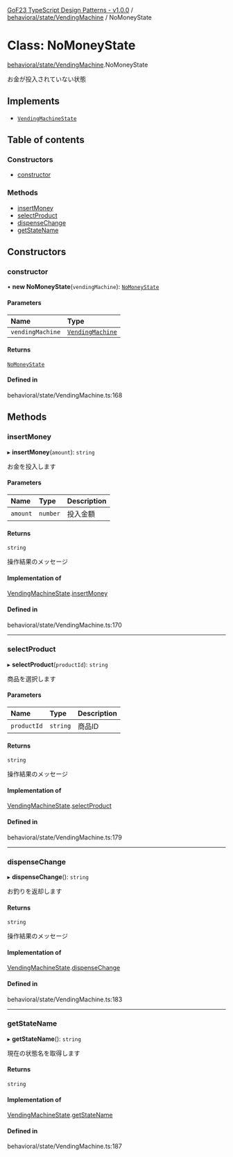 [GoF23 TypeScript Design Patterns - v1.0.0](../README.md) / [behavioral/state/VendingMachine](../modules/behavioral_state_VendingMachine.md) / NoMoneyState

# Class: NoMoneyState

[behavioral/state/VendingMachine](../modules/behavioral_state_VendingMachine.md).NoMoneyState

お金が投入されていない状態

## Implements

- [`VendingMachineState`](../interfaces/behavioral_state_VendingMachine.VendingMachineState.md)

## Table of contents

### Constructors

- [constructor](behavioral_state_VendingMachine.NoMoneyState.md#constructor)

### Methods

- [insertMoney](behavioral_state_VendingMachine.NoMoneyState.md#insertmoney)
- [selectProduct](behavioral_state_VendingMachine.NoMoneyState.md#selectproduct)
- [dispenseChange](behavioral_state_VendingMachine.NoMoneyState.md#dispensechange)
- [getStateName](behavioral_state_VendingMachine.NoMoneyState.md#getstatename)

## Constructors

### constructor

• **new NoMoneyState**(`vendingMachine`): [`NoMoneyState`](behavioral_state_VendingMachine.NoMoneyState.md)

#### Parameters

| Name | Type |
| :------ | :------ |
| `vendingMachine` | [`VendingMachine`](behavioral_state_VendingMachine.VendingMachine.md) |

#### Returns

[`NoMoneyState`](behavioral_state_VendingMachine.NoMoneyState.md)

#### Defined in

behavioral/state/VendingMachine.ts:168

## Methods

### insertMoney

▸ **insertMoney**(`amount`): `string`

お金を投入します

#### Parameters

| Name | Type | Description |
| :------ | :------ | :------ |
| `amount` | `number` | 投入金額 |

#### Returns

`string`

操作結果のメッセージ

#### Implementation of

[VendingMachineState](../interfaces/behavioral_state_VendingMachine.VendingMachineState.md).[insertMoney](../interfaces/behavioral_state_VendingMachine.VendingMachineState.md#insertmoney)

#### Defined in

behavioral/state/VendingMachine.ts:170

___

### selectProduct

▸ **selectProduct**(`productId`): `string`

商品を選択します

#### Parameters

| Name | Type | Description |
| :------ | :------ | :------ |
| `productId` | `string` | 商品ID |

#### Returns

`string`

操作結果のメッセージ

#### Implementation of

[VendingMachineState](../interfaces/behavioral_state_VendingMachine.VendingMachineState.md).[selectProduct](../interfaces/behavioral_state_VendingMachine.VendingMachineState.md#selectproduct)

#### Defined in

behavioral/state/VendingMachine.ts:179

___

### dispenseChange

▸ **dispenseChange**(): `string`

お釣りを返却します

#### Returns

`string`

操作結果のメッセージ

#### Implementation of

[VendingMachineState](../interfaces/behavioral_state_VendingMachine.VendingMachineState.md).[dispenseChange](../interfaces/behavioral_state_VendingMachine.VendingMachineState.md#dispensechange)

#### Defined in

behavioral/state/VendingMachine.ts:183

___

### getStateName

▸ **getStateName**(): `string`

現在の状態名を取得します

#### Returns

`string`

#### Implementation of

[VendingMachineState](../interfaces/behavioral_state_VendingMachine.VendingMachineState.md).[getStateName](../interfaces/behavioral_state_VendingMachine.VendingMachineState.md#getstatename)

#### Defined in

behavioral/state/VendingMachine.ts:187
